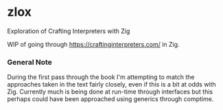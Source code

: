# zlox
Exploration of Crafting Interpreters with Zig

WIP of going through https://craftinginterpreters.com/ in Zig.

### General Note

During the first pass through the book I'm attempting to match the approaches taken in the text fairly closely, even if this is a bit at odds with Zig.
Currently much is being done at run-time through interfaces but this perhaps could have been approached using generics through comptime.
